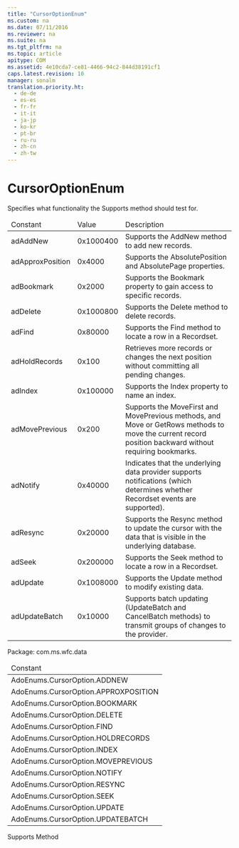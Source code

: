 ```yaml
---
title: "CursorOptionEnum"
ms.custom: na
ms.date: 07/11/2016
ms.reviewer: na
ms.suite: na
ms.tgt_pltfrm: na
ms.topic: article
apitype: COM
ms.assetid: 4e10cda7-ce81-4466-94c2-844d38191cf1
caps.latest.revision: 10
manager: sonalm
translation.priority.ht: 
  - de-de
  - es-es
  - fr-fr
  - it-it
  - ja-jp
  - ko-kr
  - pt-br
  - ru-ru
  - zh-cn
  - zh-tw
---
```

# CursorOptionEnum
<?xml version="1.0" encoding="utf-8"?>
<developerReferenceWithoutSyntaxDocument xmlns="http://ddue.schemas.microsoft.com/authoring/2003/5" xmlns:xlink="http://www.w3.org/1999/xlink" xmlns:xsi="http://www.w3.org/2001/XMLSchema-instance" xsi:schemaLocation="http://ddue.schemas.microsoft.com/authoring/2003/5 http://dduestorage.blob.core.windows.net/ddueschema/developer.xsd">
  <introduction>
    <para>Specifies what functionality the <legacyLink xlink:href="298fc41c-0b55-42fc-b373-c5133b4da6a5">Supports</legacyLink> method should test for.</para>
    <table xmlns:caps="http://schemas.microsoft.com/build/caps/2013/11">
      <thead>
        <tr>
          <TD>
            <para>Constant</para>
          </TD>
          <TD>
            <para>Value</para>
          </TD>
          <TD>
            <para>Description</para>
          </TD>
        </tr>
      </thead>
      <tbody>
        <tr>
          <TD>
            <para>
              <legacyBold>adAddNew</legacyBold>
            </para>
          </TD>
          <TD>
            <para>0x1000400</para>
          </TD>
          <TD>
            <para>Supports the <legacyLink xlink:href="a9f54be9-5763-45d0-a6eb-09981b03bc08">AddNew</legacyLink> method to add new records.</para>
          </TD>
        </tr>
        <tr>
          <TD>
            <para>
              <legacyBold>adApproxPosition</legacyBold>
            </para>
          </TD>
          <TD>
            <para>0x4000</para>
          </TD>
          <TD>
            <para>Supports the <legacyLink xlink:href="79f8ee5e-fc70-46d8-8c29-ebf943c66592">AbsolutePosition</legacyLink> and <legacyLink xlink:href="ddb58a35-ec3a-423c-a504-3c65e62c23d4">AbsolutePage</legacyLink> properties.</para>
          </TD>
        </tr>
        <tr>
          <TD>
            <para>
              <legacyBold>adBookmark</legacyBold>
            </para>
          </TD>
          <TD>
            <para>0x2000</para>
          </TD>
          <TD>
            <para>Supports the <legacyLink xlink:href="481dcc93-487b-490e-ac58-a1e9b2ebfd43">Bookmark</legacyLink> property to gain access to specific records.</para>
          </TD>
        </tr>
        <tr>
          <TD>
            <para>
              <legacyBold>adDelete</legacyBold>
            </para>
          </TD>
          <TD>
            <para>0x1000800</para>
          </TD>
          <TD>
            <para>Supports the <legacyLink xlink:href="1eb9209c-602c-4507-b0c2-6527a599b67d">Delete</legacyLink> method to delete records.</para>
          </TD>
        </tr>
        <tr>
          <TD>
            <para>
              <legacyBold>adFind</legacyBold>
            </para>
          </TD>
          <TD>
            <para>0x80000</para>
          </TD>
          <TD>
            <para>Supports the <legacyLink xlink:href="55c9810a-d8ca-46c2-a9dc-80e7ee7aa188">Find</legacyLink> method to locate a row in a <legacyLink xlink:href="ede1415f-c3df-4cc5-a05b-2576b2b84b60">Recordset</legacyLink>.</para>
          </TD>
        </tr>
        <tr>
          <TD>
            <para>
              <legacyBold>adHoldRecords</legacyBold>
            </para>
          </TD>
          <TD>
            <para>0x100</para>
          </TD>
          <TD>
            <para>Retrieves more records or changes the next position without committing all pending changes.</para>
          </TD>
        </tr>
        <tr>
          <TD>
            <para>
              <legacyBold>adIndex</legacyBold>
            </para>
          </TD>
          <TD>
            <para>0x100000</para>
          </TD>
          <TD>
            <para>Supports the <legacyLink xlink:href="1c79e271-21ec-41a8-8163-c5e89f0001a7">Index</legacyLink> property to name an index.</para>
          </TD>
        </tr>
        <tr>
          <TD>
            <para>
              <legacyBold>adMovePrevious</legacyBold>
            </para>
          </TD>
          <TD>
            <para>0x200</para>
          </TD>
          <TD>
            <para>Supports the <legacyLink xlink:href="a61a01a7-5b33-4150-9126-21dfa63654cb">MoveFirst</legacyLink> and <legacyLink xlink:href="a61a01a7-5b33-4150-9126-21dfa63654cb">MovePrevious</legacyLink> methods, and <legacyLink xlink:href="13fe9381-d00b-4f4a-9162-83c3f21b3837">Move</legacyLink> or <legacyLink xlink:href="14b92860-4171-47d9-a413-dd60dd6a8880">GetRows</legacyLink> methods to move the current record position backward without requiring bookmarks.</para>
          </TD>
        </tr>
        <tr>
          <TD>
            <para>
              <legacyBold>adNotify</legacyBold>
            </para>
          </TD>
          <TD>
            <para>0x40000</para>
          </TD>
          <TD>
            <para>Indicates that the underlying data provider supports notifications (which determines whether <legacyBold>Recordset</legacyBold> events are supported).</para>
          </TD>
        </tr>
        <tr>
          <TD>
            <para>
              <legacyBold>adResync</legacyBold>
            </para>
          </TD>
          <TD>
            <para>0x20000</para>
          </TD>
          <TD>
            <para>Supports the <legacyLink xlink:href="73b355d4-a4c0-434b-bfc4-039b1c76b32e">Resync</legacyLink> method to update the cursor with the data that is visible in the underlying database.</para>
          </TD>
        </tr>
        <tr>
          <TD>
            <para>
              <legacyBold>adSeek</legacyBold>
            </para>
          </TD>
          <TD>
            <para>0x200000</para>
          </TD>
          <TD>
            <para>Supports the <legacyLink xlink:href="129293d2-19d3-4940-bf64-483ee72fb4a1">Seek</legacyLink> method to locate a row in a <legacyBold>Recordset</legacyBold>.</para>
          </TD>
        </tr>
        <tr>
          <TD>
            <para>
              <legacyBold>adUpdate</legacyBold>
            </para>
          </TD>
          <TD>
            <para>0x1008000</para>
          </TD>
          <TD>
            <para>Supports the <legacyLink xlink:href="6b2a9c31-1a7e-40db-8a53-30720d0f6cc1">Update</legacyLink> method to modify existing data.</para>
          </TD>
        </tr>
        <tr>
          <TD>
            <para>
              <legacyBold>adUpdateBatch</legacyBold>
            </para>
          </TD>
          <TD>
            <para>0x10000</para>
          </TD>
          <TD>
            <para>Supports batch updating (<legacyLink xlink:href="23f9314c-b027-4a51-aeae-50caa2977740">UpdateBatch</legacyLink> and <legacyLink xlink:href="dbdc2574-e44e-4d95-b03d-4a5d9e9adf3c">CancelBatch</legacyLink> methods) to transmit groups of changes to the provider.</para>
          </TD>
        </tr>
      </tbody>
    </table>
  </introduction>
  <section>
    <title>ADO/WFC Equivalent</title>
    <content>
      <para>Package: <legacyBold>com.ms.wfc.data</legacyBold></para>
      <table xmlns:caps="http://schemas.microsoft.com/build/caps/2013/11">
        <thead>
          <tr>
            <TD>
              <para>Constant</para>
            </TD>
          </tr>
        </thead>
        <tbody>
          <tr>
            <TD>
              <para>AdoEnums.CursorOption.ADDNEW</para>
            </TD>
          </tr>
          <tr>
            <TD>
              <para>AdoEnums.CursorOption.APPROXPOSITION</para>
            </TD>
          </tr>
          <tr>
            <TD>
              <para>AdoEnums.CursorOption.BOOKMARK</para>
            </TD>
          </tr>
          <tr>
            <TD>
              <para>AdoEnums.CursorOption.DELETE</para>
            </TD>
          </tr>
          <tr>
            <TD>
              <para>AdoEnums.CursorOption.FIND</para>
            </TD>
          </tr>
          <tr>
            <TD>
              <para>AdoEnums.CursorOption.HOLDRECORDS</para>
            </TD>
          </tr>
          <tr>
            <TD>
              <para>AdoEnums.CursorOption.INDEX</para>
            </TD>
          </tr>
          <tr>
            <TD>
              <para>AdoEnums.CursorOption.MOVEPREVIOUS</para>
            </TD>
          </tr>
          <tr>
            <TD>
              <para>AdoEnums.CursorOption.NOTIFY </para>
            </TD>
          </tr>
          <tr>
            <TD>
              <para>AdoEnums.CursorOption.RESYNC</para>
            </TD>
          </tr>
          <tr>
            <TD>
              <para>AdoEnums.CursorOption.SEEK</para>
            </TD>
          </tr>
          <tr>
            <TD>
              <para>AdoEnums.CursorOption.UPDATE</para>
            </TD>
          </tr>
          <tr>
            <TD>
              <para>AdoEnums.CursorOption.UPDATEBATCH</para>
            </TD>
          </tr>
        </tbody>
      </table>
    </content>
  </section>
  <section>
    <title>Applies To</title>
    <content>
      <para>
        <link xlink:href="298fc41c-0b55-42fc-b373-c5133b4da6a5">Supports Method</link>
      </para>
    </content>
  </section>
  <relatedTopics />
</developerReferenceWithoutSyntaxDocument>